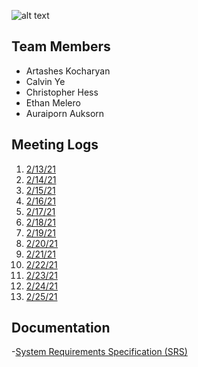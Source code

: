 ![alt text](https://github.com/SoftwareChimp/SoftwareChimp.github.io/blob/main/Chimp%20big.jpg?raw=true)

## Team Members
- Artashes Kocharyan
- Calvin Ye
- Christopher Hess
- Ethan Melero
- Auraiporn Auksorn

## Meeting Logs
1. [2/13/21](https://github.com/SoftwareChimp/SoftwareChimp.github.io/blob/main/Meeting_Logs/Meeting_02-13-21?raw=true)
2. [2/14/21](https://github.com/SoftwareChimp/SoftwareChimp.github.io/blob/main/Meeting_Logs/Meeting_02-14-21.txt?raw=true)
3. [2/15/21](https://github.com/SoftwareChimp/SoftwareChimp.github.io/blob/main/Meeting_Logs/Meeting_02-15-21.txt?raw=true)
4. [2/16/21](https://github.com/SoftwareChimp/SoftwareChimp.github.io/blob/main/Meeting_Logs/Meeting_02-16-21.txt?raw=true)
5. [2/17/21](https://github.com/SoftwareChimp/SoftwareChimp.github.io/blob/main/Meeting_Logs/Meeting_02-17-21?raw=true)
6. [2/18/21](https://github.com/SoftwareChimp/SoftwareChimp.github.io/blob/main/Meeting_Logs/Meeting_02-18-21.txt?raw=true)
7. [2/19/21](https://github.com/SoftwareChimp/SoftwareChimp.github.io/blob/main/Meeting_Logs/Meeting_02-19-21.txt?raw=true)
8. [2/20/21](https://github.com/SoftwareChimp/SoftwareChimp.github.io/blob/main/Meeting_Logs/Meeting_02-20-21.txt?raw=true)
9. [2/21/21](https://github.com/SoftwareChimp/SoftwareChimp.github.io/blob/main/Meeting_Logs/Meeting_02-21-21.txt?raw=true)
10. [2/22/21](https://github.com/SoftwareChimp/SoftwareChimp.github.io/blob/main/Meeting_Logs/Meeting_02-22-21.txt?raw=true)
11. [2/23/21](https://github.com/SoftwareChimp/SoftwareChimp.github.io/blob/main/Meeting_Logs/Meeting_02-23-21.txt?raw=true)
12. [2/24/21](https://github.com/SoftwareChimp/SoftwareChimp.github.io/blob/main/Meeting_Logs/Meeting_02-24-21.txt?raw=true)
13. [2/25/21](https://github.com/SoftwareChimp/SoftwareChimp.github.io/blob/main/Meeting_Logs/Meeting_02-25-21.txt?raw=true)

## Documentation
-[System Requirements Specification (SRS)](https://docs.google.com/document/d/1jn8XpuolhbxeFvDc_cR7gN_8qKVCx2tIs7Fafs2YMPo/edit?usp=sharing?raw=true)

